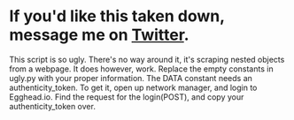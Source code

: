 # If you'd like this taken down, message me on [Twitter](https://twitter.com/ModalSeoul).
This script is so ugly. There's no way around it, it's scraping nested objects from a webpage.
It does however, work. Replace the empty constants in ugly.py with your proper information.
The DATA constant needs an authenticity_token. To get it, open up network manager, and login
to Egghead.io. Find the request for the login(POST), and copy your authenticity_token over.
